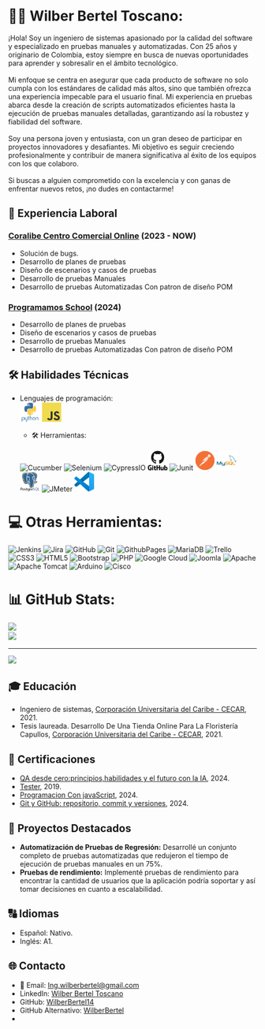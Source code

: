 # 👨‍💻 Wilber Bertel Toscano:
¡Hola! Soy un ingeniero de sistemas apasionado por la calidad del software y especializado en pruebas manuales y automatizadas. Con 25 años y originario de Colombia, estoy siempre en busca de nuevas oportunidades para aprender y sobresalir en el ámbito tecnológico.<br><br>Mi enfoque se centra en asegurar que cada producto de software no solo cumpla con los estándares de calidad más altos, sino que también ofrezca una experiencia impecable para el usuario final. Mi experiencia en pruebas abarca desde la creación de scripts automatizados eficientes hasta la ejecución de pruebas manuales detalladas, garantizando así la robustez y fiabilidad del software.<br><br>Soy una persona joven y entusiasta, con un gran deseo de participar en proyectos innovadores y desafiantes. Mi objetivo es seguir creciendo profesionalmente y contribuir de manera significativa al éxito de los equipos con los que colaboro.<br><br>Si buscas a alguien comprometido con la excelencia y con ganas de enfrentar nuevos retos, ¡no dudes en contactarme!

## 💼 Experiencia Laboral

### [Coralibe Centro Comercial Online](https://coralibe.com/) (2023 - NOW)
- Solución de bugs.
- Desarrollo de planes de pruebas
- Diseño de escenarios y casos de pruebas
- Desarrollo de pruebas Manuales
- Desarrollo de pruebas Automatizadas Con patron de diseño POM

### [Programamos School](https://www.notion.so/escuelaprogramamos/Escuela-Programamos-const-welcome-Hello-World-ff9a280664844ac98ced0543d1293414) (2024)
- Desarrollo de planes de pruebas
- Diseño de escenarios y casos de pruebas
- Desarrollo de pruebas Manuales
- Desarrollo de pruebas Automatizadas Con patron de diseño POM
  
## 🛠️ Habilidades Técnicas
- Lenguajes de programación:
  <br>
  <img src="https://github.com/devicons/devicon/blob/master/icons/python/python-original-wordmark.svg" title="Python" alt="Python" width="40" height="40"/>
  <img src="https://github.com/devicons/devicon/blob/master/icons/javascript/javascript-original.svg" title="JavaScript" alt="JavaScript" width="40" height="40"/>

  - :hammer_and_wrench: Herramientas:
  <br>
  <img src="https://browserstack.wpenginepowered.com/wp-content/uploads/2023/12/Cucumber-integrations.svg" title="Cucumber" alt="Cucumber" width="40" height="40"/>
  <img src="https://browserstack.wpenginepowered.com/wp-content/uploads/2019/05/BrowserStack-Integration-with-Selenium.svg" title="Selenium" alt="Selenium" width="40" height="40"/>
  <img src="https://browserstack.wpenginepowered.com/wp-content/uploads/2020/07/CypressLogo@2x.png" title="CypressIO" alt="CypressIO" width="40" height="40"/>
  <img src="https://github.com/devicons/devicon/blob/master/icons/github/github-original-wordmark.svg" title="Github" alt="Github" width="40" height="40"/>
  <img src="https://browserstack.wpenginepowered.com/wp-content/uploads/2024/01/JUnit-icon.svg" title="Junit" alt="Junit" width="40" height="40"/>
  <img src="https://github.com/devicons/devicon/blob/master/icons/postman/postman-original.svg" title="Postman" alt="Postman" width="40" height="40"/>
  <img src="https://github.com/devicons/devicon/blob/master/icons/mysql/mysql-original-wordmark.svg" title="MySQL" alt="Mysql" width="40" height="40"/>
  <img src="https://github.com/devicons/devicon/blob/master/icons/postgresql/postgresql-original-wordmark.svg" title="MySQL" alt="Mysql" width="40" height="40"/>
  <img src="https://jmeter.apache.org/images/jmeter_square.svg" title="JMeter" alt="JMeter" width="40" height="40"/>
  <img src="https://github.com/devicons/devicon/blob/master/icons/vscode/vscode-original.svg" title="RestAssured" alt="RestAssured" width="40" height="40"/>

# 💻 Otras Herramientas:

![Jenkins](https://img.shields.io/badge/jenkins-%232C5263.svg?style=for-the-badge&logo=jenkins&logoColor=white) 
![Jira](https://img.shields.io/badge/jira-%230A0FFF.svg?style=for-the-badge&logo=jira&logoColor=white) 
![GitHub](https://img.shields.io/badge/github-%23121011.svg?style=for-the-badge&logo=github&logoColor=white) 
![Git](https://img.shields.io/badge/git-%23F05033.svg?style=for-the-badge&logo=git&logoColor=white) 
![GithubPages](https://img.shields.io/badge/github%20pages-121013?style=for-the-badge&logo=github&logoColor=white) 
![MariaDB](https://img.shields.io/badge/MariaDB-003545?style=for-the-badge&logo=mariadb&logoColor=white) 
![Trello](https://img.shields.io/badge/Trello-%23026AA7.svg?style=for-the-badge&logo=Trello&logoColor=white) 
![CSS3](https://img.shields.io/badge/css3-%231572B6.svg?style=for-the-badge&logo=css3&logoColor=white) 
![HTML5](https://img.shields.io/badge/html5-%23E34F26.svg?style=for-the-badge&logo=html5&logoColor=white) 
![Bootstrap](https://img.shields.io/badge/bootstrap-%238511FA.svg?style=for-the-badge&logo=bootstrap&logoColor=white)
![PHP](https://img.shields.io/badge/php-%23777BB4.svg?style=for-the-badge&logo=php&logoColor=white) 
![Google Cloud](https://img.shields.io/badge/GoogleCloud-%234285F4.svg?style=for-the-badge&logo=google-cloud&logoColor=white) 
![Joomla](https://img.shields.io/badge/joomla-%235091CD.svg?style=for-the-badge&logo=joomla&logoColor=white) 
![Apache](https://img.shields.io/badge/apache-%23D42029.svg?style=for-the-badge&logo=apache&logoColor=white) 
![Apache Tomcat](https://img.shields.io/badge/apache%20tomcat-%23F8DC75.svg?style=for-the-badge&logo=apache-tomcat&logoColor=black) 
![Arduino](https://img.shields.io/badge/-Arduino-00979D?style=for-the-badge&logo=Arduino&logoColor=white) 
![Cisco](https://img.shields.io/badge/cisco-%23049fd9.svg?style=for-the-badge&logo=cisco&logoColor=black) 

# 📊 GitHub Stats:
![](https://github-readme-streak-stats.herokuapp.com/?user=Wilberbertel14&theme=gruvbox&hide_border=false)<br/>
![](https://github-readme-stats.vercel.app/api/top-langs/?username=Wilberbertel14&theme=gruvbox&hide_border=false&include_all_commits=false&count_private=false&layout=compact)

---
[![](https://visitcount.itsvg.in/api?id=Wilberbertel14&icon=10&color=0)](https://visitcount.itsvg.in)

## 🎓 Educación
- Ingeniero de sistemas, [Corporación Universitaria del Caribe - CECAR](https://cecar.edu.co/), 2021.
- Tesis laureada. Desarrollo De Una Tienda Online Para La Floristería Capullos, [Corporación Universitaria del Caribe - CECAR](https://repositorio.cecar.edu.co/server/api/core/bitstreams/6c2f4559-da18-442b-a5ad-9e84517a74ae/content), 2021.


## 📜 Certificaciones
- [QA desde cero:principios,habilidades y el futuro con la IA](https://cursos.desafiolatam.com/student_certificates/merafp2vzu), 2024.
- [Tester](https://capacitateparaelempleo.org/verifica/d2f92ee4-ac49-42c6-82a1-07d8d5dc21c5/cb72f04b-f9cf-4f73-baf6-bea6116d14ce), 2019.
- [Programacion Con javaScript](https://app.aluracursos.com/degree/certificate/ce5daa10-042f-4042-ba3e-34f13e37dec8?lang), 2024.
- [Git y GitHub: repositorio, commit y versiones](https://app.aluracursos.com/certificate/2ecb23aa-953d-44c6-bf1d-6e924588a2ed?lang), 2024.

## 🥇 Proyectos Destacados
- **Automatización de Pruebas de Regresión:** Desarrollé un conjunto completo de pruebas automatizadas que redujeron el tiempo de ejecución de pruebas manuales en un 75%.
- **Pruebas de rendimiento:** Implementé pruebas de rendimiento para encontrar la cantidad de usuarios que la aplicación podría soportar y así tomar decisiones en cuanto a escalabilidad.

## 🔠 Idiomas
- Español: Nativo.
- Inglés: A1.

## 🌐 Contacto
- 📧 Email: Ing.wilberbertel@gmail.com
- LinkedIn: [Wilber Bertel Toscano](https://linkedin.com/in/https://co.linkedin.com/in/wilber-bertel-537ba2202)
- GitHub: [WilberBertel14](https://github.com/Wilberbertel14/)
- GitHub Alternativo: [WilberBertel](https://github.com/wilberbertel)
- 
 
